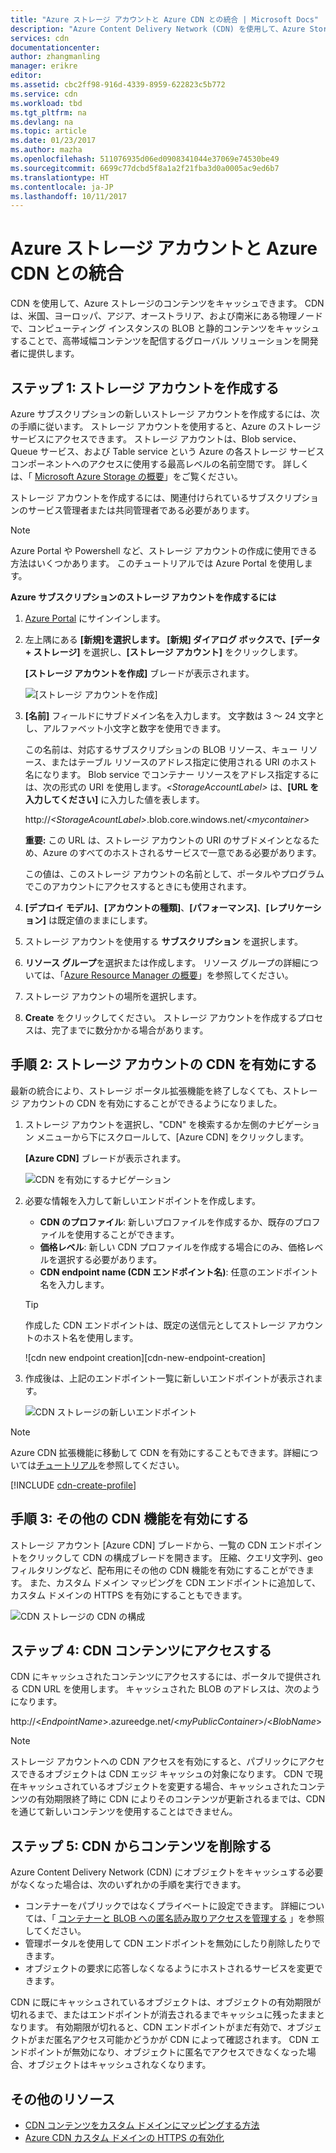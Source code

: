 ```yaml
---
title: "Azure ストレージ アカウントと Azure CDN との統合 | Microsoft Docs"
description: "Azure Content Delivery Network (CDN) を使用して、Azure Storage から BLOB をキャッシュすることにより、高帯域幅コンテンツを配信する方法について説明します。"
services: cdn
documentationcenter: 
author: zhangmanling
manager: erikre
editor: 
ms.assetid: cbc2ff98-916d-4339-8959-622823c5b772
ms.service: cdn
ms.workload: tbd
ms.tgt_pltfrm: na
ms.devlang: na
ms.topic: article
ms.date: 01/23/2017
ms.author: mazha
ms.openlocfilehash: 511076935d06ed0908341044e37069e74530be49
ms.sourcegitcommit: 6699c77dcbd5f8a1a2f21fba3d0a0005ac9ed6b7
ms.translationtype: HT
ms.contentlocale: ja-JP
ms.lasthandoff: 10/11/2017
---
```

# <a name="integrate-an-azure-storage-account-with-azure-cdn"></a>Azure ストレージ アカウントと Azure CDN との統合
CDN を使用して、Azure ストレージのコンテンツをキャッシュできます。 CDN は、米国、ヨーロッパ、アジア、オーストラリア、および南米にある物理ノードで、コンピューティング インスタンスの BLOB と静的コンテンツをキャッシュすることで、高帯域幅コンテンツを配信するグローバル ソリューションを開発者に提供します。

## <a name="step-1-create-a-storage-account"></a>ステップ 1: ストレージ アカウントを作成する
Azure サブスクリプションの新しいストレージ アカウントを作成するには、次の手順に従います。 ストレージ アカウントを使用すると、Azure のストレージ サービスにアクセスできます。 ストレージ アカウントは、Blob service、Queue サービス、および Table service という Azure の各ストレージ サービス コンポーネントへのアクセスに使用する最高レベルの名前空間です。 詳しくは、「 [Microsoft Azure Storage の概要](../storage/common/storage-introduction.md)」をご覧ください。

ストレージ アカウントを作成するには、関連付けられているサブスクリプションのサービス管理者または共同管理者である必要があります。

> [!NOTE]
> Azure Portal や Powershell など、ストレージ アカウントの作成に使用できる方法はいくつかあります。  このチュートリアルでは Azure Portal を使用します。  
> 
> 

**Azure サブスクリプションのストレージ アカウントを作成するには**

1. [Azure Portal](https://portal.azure.com) にサインインします。
2. 左上隅にある **[新規]**を選択します。 **[新規]** ダイアログ ボックスで、**[データ + ストレージ]** を選択し、**[ストレージ アカウント]** をクリックします。
    
    **[ストレージ アカウントを作成]** ブレードが表示されます。   

    ![[ストレージ アカウントを作成]][create-new-storage-account]  

3. **[名前]** フィールドにサブドメイン名を入力します。 文字数は 3 ～ 24 文字とし、アルファベット小文字と数字を使用できます。
   
    この名前は、対応するサブスクリプションの BLOB リソース、キュー リソース、またはテーブル リソースのアドレス指定に使用される URI のホスト名になります。 Blob service でコンテナー リソースをアドレス指定するには、次の形式の URI を使用します。*&lt;StorageAccountLabel&gt;* は、**[URL を入力してください]** に入力した値を表します。
   
    http://*&lt;StorageAcountLabel&gt;*.blob.core.windows.net/*&lt;mycontainer&gt;*
   
    **重要:** この URL は、ストレージ アカウントの URI のサブドメインとなるため、Azure のすべてのホストされるサービスで一意である必要があります。
   
    この値は、このストレージ アカウントの名前として、ポータルやプログラムでこのアカウントにアクセスするときにも使用されます。
4. **[デプロイ モデル]**、**[アカウントの種類]**、**[パフォーマンス]**、**[レプリケーション]** は既定値のままにします。 
5. ストレージ アカウントを使用する **サブスクリプション** を選択します。
6. **リソース グループ**を選択または作成します。  リソース グループの詳細については、「[Azure Resource Manager の概要](../azure-resource-manager/resource-group-overview.md#resource-groups)」を参照してください。
7. ストレージ アカウントの場所を選択します。
8. **Create** をクリックしてください。 ストレージ アカウントを作成するプロセスは、完了までに数分かかる場合があります。

## <a name="step-2-enable-cdn-for-the-storage-account"></a>手順 2: ストレージ アカウントの CDN を有効にする

最新の統合により、ストレージ ポータル拡張機能を終了しなくても、ストレージ アカウントの CDN を有効にすることができるようになりました。 

1. ストレージ アカウントを選択し、"CDN" を検索するか左側のナビゲーション メニューから下にスクロールして、[Azure CDN] をクリックします。
    
    **[Azure CDN]** ブレードが表示されます。

    ![CDN を有効にするナビゲーション][cdn-enable-navigation]
    
2. 必要な情報を入力して新しいエンドポイントを作成します。
    - **CDN のプロファイル**: 新しいプロファイルを作成するか、既存のプロファイルを使用することができます。
    - **価格レベル**: 新しい CDN プロファイルを作成する場合にのみ、価格レベルを選択する必要があります。
    - **CDN endpoint name (CDN エンドポイント名)**: 任意のエンドポイント名を入力します。

    > [!TIP]
    > 作成した CDN エンドポイントは、既定の送信元としてストレージ アカウントのホスト名を使用します。

    ![cdn new endpoint creation][cdn-new-endpoint-creation]

3. 作成後は、上記のエンドポイント一覧に新しいエンドポイントが表示されます。

    ![CDN ストレージの新しいエンドポイント][cdn-storage-new-endpoint]

> [!NOTE]
> Azure CDN 拡張機能に移動して CDN を有効にすることもできます。詳細については[チュートリアル](#Tutorial-cdn-create-profile)を参照してください。
> 
> 

[!INCLUDE [cdn-create-profile](../../includes/cdn-create-profile.md)]  

## <a name="step-3-enable-additional-cdn-features"></a>手順 3: その他の CDN 機能を有効にする

ストレージ アカウント [Azure CDN] ブレードから、一覧の CDN エンドポイントをクリックして CDN の構成ブレードを開きます。 圧縮、クエリ文字列、geo フィルタリングなど、配布用にその他の CDN 機能を有効にすることができます。 また、カスタム ドメイン マッピングを CDN エンドポイントに追加して、カスタム ドメインの HTTPS を有効にすることもできます。
    
![CDN ストレージの CDN の構成][cdn-storage-cdn-configuration]

## <a name="step-4-access-cdn-content"></a>ステップ 4: CDN コンテンツにアクセスする
CDN にキャッシュされたコンテンツにアクセスするには、ポータルで提供される CDN URL を使用します。 キャッシュされた BLOB のアドレスは、次のようになります。

http://<*EndpointName*\>.azureedge.net/<*myPublicContainer*\>/<*BlobName*\>

> [!NOTE]
> ストレージ アカウントへの CDN アクセスを有効にすると、パブリックにアクセスできるオブジェクトは CDN エッジ キャッシュの対象になります。 CDN で現在キャッシュされているオブジェクトを変更する場合、キャッシュされたコンテンツの有効期限終了時に CDN によりそのコンテンツが更新されるまでは、CDN を通じて新しいコンテンツを使用することはできません。
> 
> 

## <a name="step-5-remove-content-from-the-cdn"></a>ステップ 5: CDN からコンテンツを削除する
Azure Content Delivery Network (CDN) にオブジェクトをキャッシュする必要がなくなった場合は、次のいずれかの手順を実行できます。

* コンテナーをパブリックではなくプライベートに設定できます。 詳細については、「 [コンテナーと BLOB への匿名読み取りアクセスを管理する](../storage/blobs/storage-manage-access-to-resources.md) 」を参照してください。
* 管理ポータルを使用して CDN エンドポイントを無効にしたり削除したりできます。
* オブジェクトの要求に応答しなくなるようにホストされるサービスを変更できます。

CDN に既にキャッシュされているオブジェクトは、オブジェクトの有効期限が切れるまで、またはエンドポイントが消去されるまでキャッシュに残ったままとなります。 有効期限が切れると、CDN エンドポイントがまだ有効で、オブジェクトがまだ匿名アクセス可能かどうかが CDN によって確認されます。 CDN エンドポイントが無効になり、オブジェクトに匿名でアクセスできなくなった場合、オブジェクトはキャッシュされなくなります。

## <a name="additional-resources"></a>その他のリソース
* [CDN コンテンツをカスタム ドメインにマッピングする方法](cdn-map-content-to-custom-domain.md)
* [Azure CDN カスタム ドメインの HTTPS の有効化](cdn-custom-ssl.md)

[create-new-storage-account]: ./media/cdn-create-a-storage-account-with-cdn/CDN_CreateNewStorageAcct.png
[cdn-enable-navigation]: ./media/cdn-create-a-storage-account-with-cdn/cdn-storage-new-endpoint-creation.png
[cdn-storage-new-endpoint]: ./media/cdn-create-a-storage-account-with-cdn/cdn-storage-new-endpoint-list.png
[cdn-storage-cdn-configuration]: ./media/cdn-create-a-storage-account-with-cdn/cdn-storage-endpoint-configuration.png 
